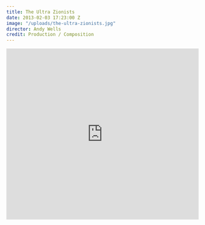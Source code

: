 ```yaml
---
title: The Ultra Zionists
date: 2013-02-03 17:23:00 Z
image: "/uploads/the-ultra-zionists.jpg"
director: Andy Wells
credit: Production / Composition
---
```


<iframe width="100%" height="450" scrolling="no" frameborder="no" src="https://w.soundcloud.com/player/?url=https%3A//api.soundcloud.com/playlists/926682&amp;color=000000&amp;auto_play=false&amp;hide_related=false&amp;show_comments=true&amp;show_user=true&amp;show_reposts=false"></iframe>
